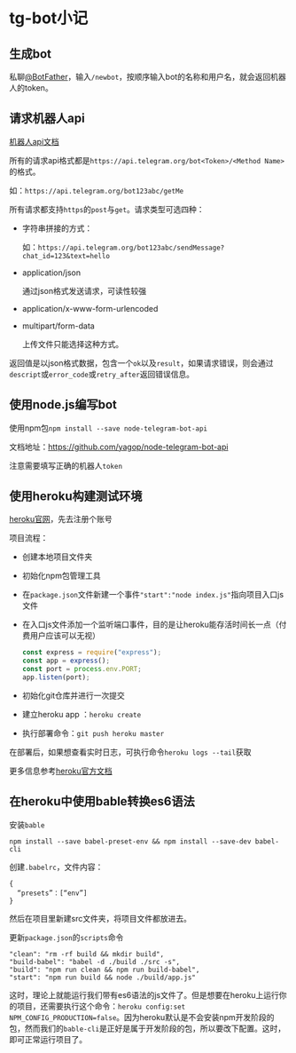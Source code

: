 

# tg-bot小记

## 生成bot

私聊[@BotFather](https://t.me/BotFather)，输入`/newbot`，按顺序输入bot的名称和用户名，就会返回机器人的token。



## 请求机器人api

[机器人api文档](https://core.telegram.org/bots/api)

所有的请求api格式都是`https://api.telegram.org/bot<Token>/<Method Name>`的格式。

如：`https://api.telegram.org/bot123abc/getMe`

所有请求都支持`https`的`post`与`get`。请求类型可选四种：

- 字符串拼接的方式：

  如：`https://api.telegram.org/bot123abc/sendMessage?chat_id=123&text=hello`

- application/json

  通过json格式发送请求，可读性较强

- application/x-www-form-urlencoded

- multipart/form-data

  上传文件只能选择这种方式。

返回值是以json格式数据，包含一个`ok`以及`result`，如果请求错误，则会通过`descript`或`error_code`或`retry_after`返回错误信息。



## 使用node.js编写bot

使用npm包`npm install --save node-telegram-bot-api`

文档地址：https://github.com/yagop/node-telegram-bot-api

注意需要填写正确的机器人`token`



## 使用heroku构建测试环境

[heroku官网](https://www.heroku.com/)，先去注册个账号

项目流程：

- 创建本地项目文件夹

- 初始化npm包管理工具

- 在`package.json`文件新建一个事件`"start":"node index.js"`指向项目入口js文件

- 在入口js文件添加一个监听端口事件，目的是让heroku能存活时间长一点（付费用户应该可以无视）

  ```js
  const express = require("express");
  const app = express();
  const port = process.env.PORT;
  app.listen(port);
  ```

- 初始化git仓库并进行一次提交

- 建立heroku app ：`heroku create`

- 执行部署命令：`git push heroku master`

在部署后，如果想查看实时日志，可执行命令`heroku logs --tail`获取

更多信息参考[heroku官方文档](https://devcenter.heroku.com/articles/getting-started-with-nodejs)



## 在heroku中使用bable转换es6语法

安装`bable`

```shell
npm install --save babel-preset-env && npm install --save-dev babel-cli
```

创建`.babelrc`，文件内容：

```
{ 
  “presets”：[“env”] 
}
```

然后在项目里新建src文件夹，将项目文件都放进去。

更新`package.json`的`scripts`命令

```
"clean": "rm -rf build && mkdir build",
"build-babel": "babel -d ./build ./src -s",
"build": "npm run clean && npm run build-babel",
"start": "npm run build && node ./build/app.js"
```

这时，理论上就能运行我们带有es6语法的js文件了。但是想要在heroku上运行你的项目，还需要执行这个命令：`heroku config:set NPM_CONFIG_PRODUCTION=false`。因为heroku默认是不会安装npm开发阶段的包，然而我们的`bable-cli`是正好是属于开发阶段的包，所以要改下配置。这时，即可正常运行项目了。